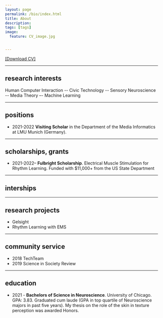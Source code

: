 ```yaml
---
layout: page
permalink: /bio/index.html
title: About
description: 
tags: [tags]
image:
  feature: CV_image.jpg


---
```

[ [Download CV] ](/papers/CV.pdf)

---
## research interests

Human Computer Interaction -- Civic Technology -- Sensory Neuroscience -- Media Theory –- Machine Learning 

---
## positions

- 2021-2022 **Visiting Scholar** in the Department of the Media Informatics at LMU Munich (Germany).

---
## scholarships, grants 

- 2021-2022– **Fulbright Scholarship**. Electrical Muscle Stimulation for Rhythm Learning. Funded with $11,000+ from the US State Department

---
## interships

---
## research projects
- Gelsight
- Rhythm Learning with EMS


---
## community service

- 2018 TechTeam
- 2019 Science in Society Review

---
## education 

<!-- - 2007 - **Diploma of Advance Studies in Probabilistic Graphical 
Models for Artificial Intelligence and Data Mining**. University of 
Granada, 2007. Score: A+. Dissertation on a Semi-naive Bayes 
classifier with grouping of cases. 

- 2005 - **Diploma of Advance Studies in Soft Computing and 
Intelligent Systems**. University of Granada. Dissertation on 
Gene Data Classification. Score: A.  -->

- 2021 - **Bachelors of Science in Neuroscience**. University of 
Chicago. GPA: 3.83. Graduated cum laude (GPA in top quartile of Neuroscience majors in past five years).
My thesis on the role of the skin in texture perception was awarded Honors.

